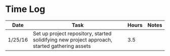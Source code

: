 # Time Log

| Date | Task | Hours | Notes|
|------|------|-------|------|
| 1/25/16| Set up project repository, started solidifying new project approach, started gathering assets| 3.5 | |